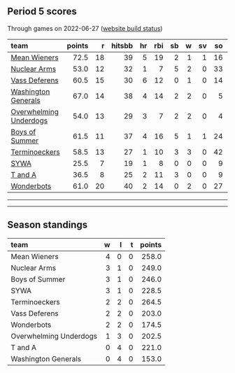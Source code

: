 

## Period 5 scores

Through games on 2022-06-27 ([website build status](https://github.com/brian-bot/pl-site/actions))


|team                                              | points|  r| hitsbb| hr| rbi| sb|  w| sv| so|   era|  whip|
|:-------------------------------------------------|------:|--:|------:|--:|---:|--:|--:|--:|--:|-----:|-----:|
|[Mean Wieners](./meanwieners)                     |   72.5| 18|     39|  5|  19|  2|  1|  1| 16| 2.500| 1.167|
|[Nuclear Arms](./nucleararms)                     |   53.0| 12|     32|  1|   7|  5|  2|  0| 33| 5.116| 1.137|
|[Vass Deferens](./vassdeferens)                   |   60.5| 15|     30|  6|  12|  0|  1|  0| 14| 2.109| 1.125|
|[Washington Generals](./washingtongenerals)       |   67.0| 14|     38|  4|  14|  2|  2|  0|  5| 2.250| 0.500|
|[Overwhelming Underdogs](./overwhelmingunderdogs) |   54.0| 13|     29|  3|   7|  2|  2|  0|  4| 0.000| 0.857|
|[Boys of Summer](./boysofsummer)                  |   61.5| 11|     37|  4|  16|  5|  1|  1| 24| 6.039| 1.224|
|[Terminoeckers](./terminoeckers)                  |   58.5| 13|     27|  1|  10|  3|  3|  0| 42| 3.857| 1.000|
|[SYWA](./sywa)                                    |   25.5|  7|     19|  1|   8|  0|  0|  0|  9| 2.812| 1.500|
|[T and A](./tanda)                                |   36.5|  8|     25|  2|  11|  3|  0|  0|  9| 7.269| 1.154|
|[Wonderbots](./wonderbots)                        |   61.0| 20|     40|  2|  14|  0|  2|  0| 27| 3.649| 1.378|

* * *
* * *

## Season standings


|team                   |  w|  l|  t| points|
|:----------------------|--:|--:|--:|------:|
|Mean Wieners           |  4|  0|  0|  258.0|
|Nuclear Arms           |  3|  1|  0|  249.0|
|Boys of Summer         |  3|  1|  0|  246.0|
|SYWA                   |  3|  1|  0|  228.5|
|Terminoeckers          |  2|  2|  0|  264.5|
|Vass Deferens          |  2|  2|  0|  203.0|
|Wonderbots             |  2|  2|  0|  174.5|
|Overwhelming Underdogs |  1|  3|  0|  202.5|
|T and A                |  0|  4|  0|  221.0|
|Washington Generals    |  0|  4|  0|  153.0|


